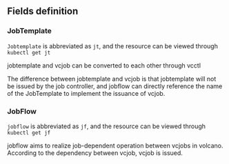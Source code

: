 ## Fields definition

### JobTemplate

`Jobtemplate` is abbreviated as `jt`, and the resource can be viewed through `kubectl get jt`

jobtemplate and vcjob can be converted to each other through vcctl

The difference between jobtemplate and vcjob is that jobtemplate will not be issued by the job controller, and jobflow can directly reference the name of the JobTemplate to implement the issuance of vcjob.

### JobFlow

`jobflow` is abbreviated as `jf`, and the resource can be viewed through `kubectl get jf`

jobflow aims to realize job-dependent operation between vcjobs in volcano. According to the dependency between vcjob, vcjob is issued.
